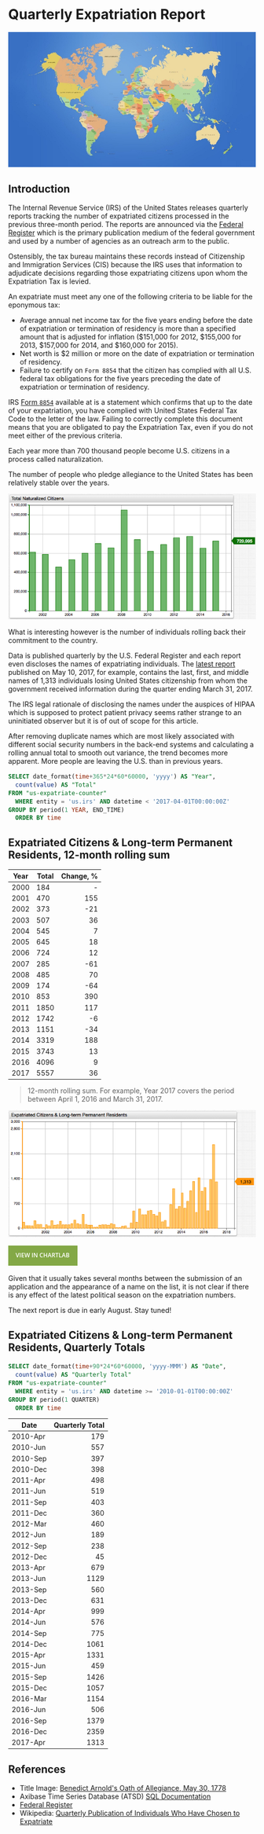 # Quarterly Expatriation Report

![](./images/expatriation-title-new.png)

## Introduction

The Internal Revenue Service (IRS) of the United States releases quarterly reports tracking the number of expatriated citizens processed in the previous three-month period. The reports are announced via the [Federal Register](https://www.federalregister.gov/) which is the primary publication medium of the federal government and used by a number of agencies as an outreach arm to the public.

Ostensibly, the tax bureau maintains these records instead of Citizenship and Immigration Services (CIS) because the IRS uses that information to adjudicate decisions regarding those expatriating citizens upon whom the Expatriation Tax is levied.

An expatriate must meet any one of the following criteria to be liable for the eponymous tax:

* Average annual net income tax for the five years ending before the date of expatriation or termination of residency is more than a specified amount that is adjusted for inflation ($151,000 for 2012, $155,000 for 2013, $157,000 for 2014, and $160,000 for 2015).
* Net worth is $2 million or more on the date of expatriation or termination of residency.
* Failure to certify on `Form 8854` that the citizen has complied with all U.S. federal tax obligations for the five years preceding the date of expatriation or termination of residency.

IRS [Form `8854`](https://www.irs.gov/pub/irs-pdf/f8854.pdf) available at is a statement which confirms that up to the date of your expatriation, you have complied with United States Federal Tax Code to the letter of the law. Failing to correctly complete this document means that you are obligated to pay the Expatriation Tax, even if you do not meet either of the previous criteria.

Each year more than 700 thousand people become U.S. citizens in a process called naturalization.

The number of people who pledge allegiance to the United States has been relatively stable over the years.

![](./images/new-citizens.png)

What is interesting however is the number of individuals rolling back their commitment to the country.

Data is published quarterly by the U.S. Federal Register and each report even discloses the names of expatriating individuals. The [latest report](https://www.federalregister.gov/documents/2017/05/10/2017-09475/quarterly-publication-of-individuals-who-have-chosen-to-expatriate-as-required-by-section-6039g) published on May 10, 2017, for example, contains the last, first, and middle names of 1,313 individuals losing United States citizenship from whom the government received information during the quarter ending March 31, 2017.

The IRS legal rationale of disclosing the names under the auspices of HIPAA which is supposed to protect patient privacy seems rather strange to an uninitiated observer but it is of out of scope for this article.

After removing duplicate names which are most likely associated with different social security numbers in the back-end systems and calculating a rolling annual total to smooth out variance, the trend becomes more apparent. More people are leaving the U.S. than in previous years.

```sql
SELECT date_format(time+365*24*60*60000, 'yyyy') AS "Year",
  count(value) AS "Total"
FROM "us-expatriate-counter"
  WHERE entity = 'us.irs' AND datetime < '2017-04-01T00:00:00Z'
GROUP BY period(1 YEAR, END_TIME)
  ORDER BY time
```

## Expatriated Citizens & Long-term Permanent Residents, 12-month rolling sum

| **Year** | **Total** | **Change, %** |
|------|-------|----------:|
| 2000 | 184   | -      |
| 2001 | 470   | 155       |
| 2002 | 373   | -21       |
| 2003 | 507   | 36        |
| 2004 | 545   | 7         |
| 2005 | 645   | 18        |
| 2006 | 724   | 12        |
| 2007 | 285   | -61       |
| 2008 | 485   | 70        |
| 2009 | 174   | -64       |
| 2010 | 853   | 390       |
| 2011 | 1850  | 117       |
| 2012 | 1742  | -6        |
| 2013 | 1151  | -34       |
| 2014 | 3319  | 188       |
| 2015 | 3743  | 13        |
| 2016 | 4096  | 9         |
| 2017 | 5557  | 36        |

> 12-month rolling sum. For example, Year 2017 covers the period between April 1, 2016 and March 31, 2017.

![](./images/expatriate-quarterly.png)

[![](./images/btn.png)](https://apps.axibase.com/chartlab/3cc7e293/3)

Given that it usually takes several months between the submission of an application and the appearance of a name on the list, it is not clear if there is any effect of the latest political season on the expatriation numbers.

The next report is due in early August. Stay tuned!

## Expatriated Citizens & Long-term Permanent Residents, Quarterly Totals

```sql
SELECT date_format(time+90*24*60*60000, 'yyyy-MMM') AS "Date",
  count(value) AS "Quarterly Total"
FROM "us-expatriate-counter"
  WHERE entity = 'us.irs' AND datetime >= '2010-01-01T00:00:00Z'
GROUP BY period(1 QUARTER)
  ORDER BY time
```

| **Date** | **Quarterly Total** |
|----------|----------------:|
| 2010-Apr | 179             |
| 2010-Jun | 557             |
| 2010-Sep | 397             |
| 2010-Dec | 398             |
| 2011-Apr | 498             |
| 2011-Jun | 519             |
| 2011-Sep | 403             |
| 2011-Dec | 360             |
| 2012-Mar | 460             |
| 2012-Jun | 189             |
| 2012-Sep | 238             |
| 2012-Dec | 45              |
| 2013-Apr | 679             |
| 2013-Jun | 1129            |
| 2013-Sep | 560             |
| 2013-Dec | 631             |
| 2014-Apr | 999             |
| 2014-Jun | 576             |
| 2014-Sep | 775             |
| 2014-Dec | 1061            |
| 2015-Apr | 1331            |
| 2015-Jun | 459             |
| 2015-Sep | 1426            |
| 2015-Dec | 1057            |
| 2016-Mar | 1154            |
| 2016-Jun | 506             |
| 2016-Sep | 1379            |
| 2016-Dec | 2359            |
| 2017-Apr | 1313            |

## References

* Title Image: [Benedict Arnold's Oath of Allegiance, May 30, 1778](https://en.wikipedia.org/wiki/Oath_of_allegiance#/media/File:Benedict_Arnold_oath_of_allegiance.jpg)
* Axibase Time Series Database (ATSD) [SQL Documentation](https://axibase.com/docs/atsd/sql/)
* [Federal Register](https://www.federalregister.gov/documents/search?conditions%5Bterm%5D=Quarterly+Expatriate)
* Wikipedia: [Quarterly Publication of Individuals Who Have Chosen to Expatriate](https://en.wikipedia.org/wiki/Quarterly_Publication_of_Individuals_Who_Have_Chosen_to_Expatriate)
